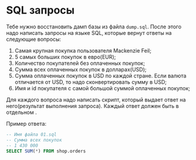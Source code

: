 # SQL запросы

Тебе нужно восстановить дамп базы из файла `dump.sql`. После этого надо написать запросы на языке SQL, которые вернут ответы на следующие вопросы:  

1. Самая крупная покупка пользователя Mackenzie Feil;
2. 5 самых больших покупок в евро(EUR);
3. Количество покупателей без оплаченных покупок;
4. Сумма всех оплаченных покупок в долларах(USD);
5. Сумма оплаченных покупок в USD по каждой стране. Если валюта отличается от USD, то надо сконвертировать сумму в USD;
6. Имя и id покупателя с самой большой суммой оплаченных покупок;

Для каждого вопроса надо написать скрипт, который выдает ответ на него(результат выполнения запроса). Каждый ответ должен быть в отдельном .

Пример ответа:

```sql
-- Имя файла 01.sql
-- Сумма всех покупок
-- 1 430 000
SELECT SUM(*) FROM shop.orders
```